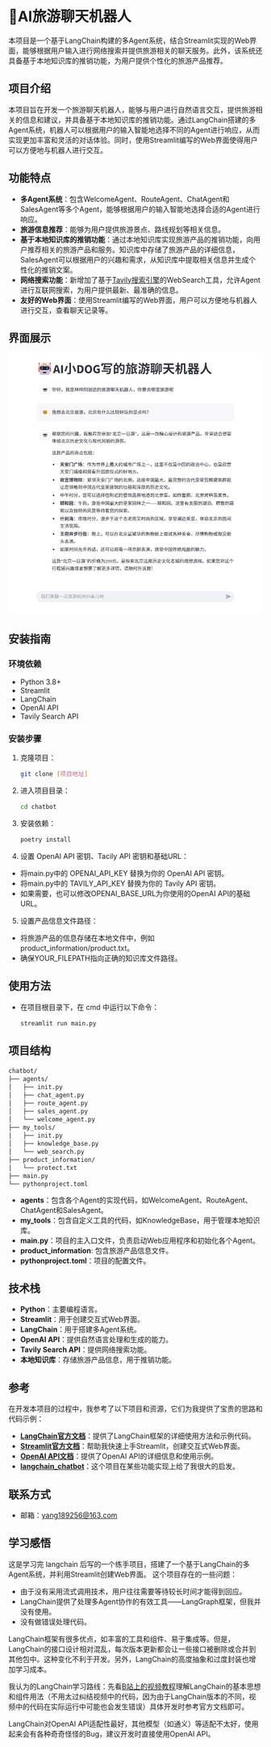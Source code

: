 # 🤖AI旅游聊天机器人

本项目是一个基于LangChain构建的多Agent系统，结合Streamlit实现的Web界面，能够根据用户输入进行网络搜索并提供旅游相关的聊天服务。此外，该系统还具备基于本地知识库的推销功能，为用户提供个性化的旅游产品推荐。

## 项目介绍

本项目旨在开发一个旅游聊天机器人，能够与用户进行自然语言交互，提供旅游相关的信息和建议，并具备基于本地知识库的推销功能。通过LangChain搭建的多Agent系统，机器人可以根据用户的输入智能地选择不同的Agent进行响应，从而实现更加丰富和灵活的对话体验。同时，使用Streamlit编写的Web界面使得用户可以方便地与机器人进行交互。

## 功能特点

- **多Agent系统**：包含WelcomeAgent、RouteAgent、ChatAgent和SalesAgent等多个Agent，能够根据用户的输入智能地选择合适的Agent进行响应。
- **旅游信息推荐**：能够为用户提供旅游景点、路线规划等相关信息。
- **基于本地知识库的推销功能**：通过本地知识库实现旅游产品的推销功能，向用户推荐相关的旅游产品和服务。知识库中存储了旅游产品的详细信息，SalesAgent可以根据用户的兴趣和需求，从知识库中提取相关信息并生成个性化的推销文案。
- **网络搜索功能**：新增加了基于[Tavily搜索引擎](https://tavily.com/)的WebSearch工具，允许Agent进行互联网搜索，为用户提供最新、最准确的信息。
- **友好的Web界面**：使用Streamlit编写的Web界面，用户可以方便地与机器人进行交互，查看聊天记录等。

## 界面展示
![Web界面](DISPLAY.jpg)

## 安装指南

### 环境依赖

- Python 3.8+
- Streamlit
- LangChain
- OpenAI API
- Tavily Search API

### 安装步骤

1. 克隆项目：
   ```bash
   git clone [项目地址]
   ```
2. 进入项目目录：
   ```bash
   cd chatbot
   ```

3. 安装依赖：
   ```bash
   poetry install
   ```
   
4. 设置 OpenAI API 密钥、Tacily API 密钥和基础URL：
- 将main.py中的 OPENAI_API_KEY 替换为你的 OpenAI API 密钥。
- 将main.py中的 TAVILY_API_KEY 替换为你的 Tavily API 密钥。
- 如果需要，也可以修改OPENAI_BASE_URL为你使用的OpenAI API的基础URL。

5. 设置产品信息文件路径：
- 将旅游产品的信息存储在本地文件中，例如product_information/product.txt。
- 确保YOUR_FILEPATH指向正确的知识库文件路径。

## 使用方法
- 在项目根目录下，在 cmd 中运行以下命令：
   ```bash
   streamlit run main.py
   ```

## 项目结构
```commandline
chatbot/
├── agents/
│   ├── init.py
│   ├── chat_agent.py
│   ├── route_agent.py
│   ├── sales_agent.py
│   └── welcome_agent.py
├── my_tools/
│   ├── init.py
│   ├── knowledge_base.py
│   └── web_search.py
├── product_information/
│   └── protect.txt
├── main.py
└── pythonproject.toml
```
- **agents**：包含各个Agent的实现代码，如WelcomeAgent、RouteAgent、ChatAgent和SalesAgent。
- **my_tools**：包含自定义工具的代码，如KnowledgeBase，用于管理本地知识库。
- **main.py**：项目的主入口文件，负责启动Web应用程序和初始化各个Agent。
- **product_information**: 包含旅游产品信息文件。
- **pythonproject.toml**：项目的配置文件。

## 技术栈
- **Python**：主要编程语言。
- **Streamlit**：用于创建交互式Web界面。
- **LangChain**：用于搭建多Agent系统。
- **OpenAI API**：提供自然语言处理和生成的能力。
- **Tavily Search API**：提供网络搜索功能。
- **本地知识库**：存储旅游产品信息，用于推销功能。

## 参考
在开发本项目的过程中，我参考了以下项目和资源，它们为我提供了宝贵的思路和代码示例：
- **[LangChain官方文档](https://www.langchain.com.cn/docs/how_to/)**：提供了LangChain框架的详细使用方法和示例代码。
- **[Streamlit官方文档](https://docs.streamlit.io/get-started)**：帮助我快速上手Streamlit，创建交互式Web界面。
- **[OpenAI API文档](https://www.openaidoc.com.cn/docs/introduction)**：提供了OpenAI API的详细信息和使用示例。
- **[langchain_chatbot](https://github.com/jerry1900/langchain_chatbot)**：这个项目在某些功能实现上给了我很大的启发。

## 联系方式
- 邮箱：yang189256@163.com

## 学习感悟
这是学习完 langchain 后写的一个练手项目，搭建了一个基于LangChain的多Agent系统，并利用Streamlit创建Web界面。
这个项目存在的一些问题：
- 由于没有采用流式调用技术，用户往往需要等待较长时间才能得到回应。
- LangChain提供了处理多Agent协作的有效工具——LangGraph框架，但我并没有使用。
- 没有做错误处理代码。<br>

LangChain框架有很多优点，如丰富的工具和组件、易于集成等。但是，LangChain的接口设计相对混乱，每次版本更新都会让一些接口被删除或合并到其他包中。这种变化不利于开发。另外，LangChain的高度抽象和过度封装也增加学习成本。

我认为的LangChain学习路线：先看[B站上的视频教程](https://www.bilibili.com/video/BV1E94y187YX/?share_source=copy_web&vd_source=c14e27255774df8dc181dbb7ab0e9a78)理解LangChain的基本思想和组件用法（不用太过纠结视频中的代码，因为由于LangChain版本的不同，视频中的代码在实际运行中可能也会发生错误）具体开发时参考官方文档即可。

LangChain对OpenAI API适配性最好，其他模型（如通义）等适配不太好，使用起来会有各种奇奇怪怪的Bug，建议开发时直接使用OpenAI API。
